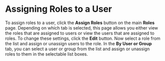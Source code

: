 [title]: # (Assigning Roles to a User)
[tags]: # (XXX)
[priority]: # (20)

# Assigning Roles to a User

To assign roles to a user, click the **Assign Roles** button on the main **Roles** page. Depending on which tab is selected, this page allows you either view the roles that are assigned to users or view the users that are assigned to roles. To change these settings, click the **Edit** button. Now select a role from the list and assign or unassign users to the role. In the **By User or Group** tab, you can select a user or group from the list and assign or unassign roles to them in the selectable list boxes.
